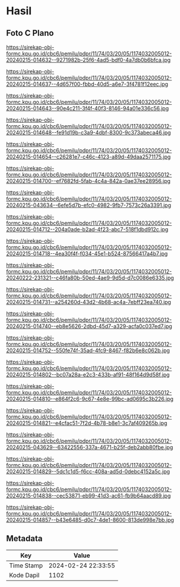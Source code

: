 # Hasil

## Foto C Plano

https://sirekap-obj-formc.kpu.go.id/cbc6/pemilu/pdpr/11/74/03/20/05/1174032005012-20240215-014632--9271982b-25f6-4ad5-bdf0-4a7db0b6bfca.jpg

https://sirekap-obj-formc.kpu.go.id/cbc6/pemilu/pdpr/11/74/03/20/05/1174032005012-20240215-014637--4d657f00-fbbd-40d5-a6e7-3f4781f12eec.jpg

https://sirekap-obj-formc.kpu.go.id/cbc6/pemilu/pdpr/11/74/03/20/05/1174032005012-20240215-014643--90e4c211-3f4f-40f3-8146-94a01e336c56.jpg

https://sirekap-obj-formc.kpu.go.id/cbc6/pemilu/pdpr/11/74/03/20/05/1174032005012-20240215-014648--fe91d19b-c3a9-4dbf-8300-9c373abeca46.jpg

https://sirekap-obj-formc.kpu.go.id/cbc6/pemilu/pdpr/11/74/03/20/05/1174032005012-20240215-014654--c26281e7-c46c-4123-a89d-49daa2571175.jpg

https://sirekap-obj-formc.kpu.go.id/cbc6/pemilu/pdpr/11/74/03/20/05/1174032005012-20240215-014700--ef7682fd-5fab-4c4a-842a-0ae37ee28956.jpg

https://sirekap-obj-formc.kpu.go.id/cbc6/pemilu/pdpr/11/74/03/20/05/1174032005012-20240215-043634--6efe5d7b-efc0-4982-9fb7-7573c26a3391.jpg

https://sirekap-obj-formc.kpu.go.id/cbc6/pemilu/pdpr/11/74/03/20/05/1174032005012-20240215-014712--204a0ade-b2ad-4f23-abc7-518f1dbd912c.jpg

https://sirekap-obj-formc.kpu.go.id/cbc6/pemilu/pdpr/11/74/03/20/05/1174032005012-20240215-014718--4ea30f4f-f034-45e1-b524-87566417a4b7.jpg

https://sirekap-obj-formc.kpu.go.id/cbc6/pemilu/pdpr/11/74/03/20/05/1174032005012-20240222-231321--c46fa80b-50ed-4ae9-9d5d-d7c0086e6335.jpg

https://sirekap-obj-formc.kpu.go.id/cbc6/pemilu/pdpr/11/74/03/20/05/1174032005012-20240215-014731--a254260d-43d2-4b68-ac4a-7ebff23ea740.jpg

https://sirekap-obj-formc.kpu.go.id/cbc6/pemilu/pdpr/11/74/03/20/05/1174032005012-20240215-014740--eb8e5626-2dbd-45d7-a329-acfa0c037ed7.jpg

https://sirekap-obj-formc.kpu.go.id/cbc6/pemilu/pdpr/11/74/03/20/05/1174032005012-20240215-014752--550fe74f-35ad-4fc9-8467-f82b6e8c062b.jpg

https://sirekap-obj-formc.kpu.go.id/cbc6/pemilu/pdpr/11/74/03/20/05/1174032005012-20240215-014802--bc07a28a-e2c3-433b-af91-48f164d9d58f.jpg

https://sirekap-obj-formc.kpu.go.id/cbc6/pemilu/pdpr/11/74/03/20/05/1174032005012-20240215-014810--e864f2c6-9c67-4e8e-99bc-ad0695c3b226.jpg

https://sirekap-obj-formc.kpu.go.id/cbc6/pemilu/pdpr/11/74/03/20/05/1174032005012-20240215-014821--e4cfac51-7f2d-4b78-b8e1-3c7af409265b.jpg

https://sirekap-obj-formc.kpu.go.id/cbc6/pemilu/pdpr/11/74/03/20/05/1174032005012-20240215-043629--63422556-337a-4671-b25f-deb2abb80fbe.jpg

https://sirekap-obj-formc.kpu.go.id/cbc6/pemilu/pdpr/11/74/03/20/05/1174032005012-20240215-014829--5dc1c1d5-f6cc-408a-ad5d-0debc4152a5c.jpg

https://sirekap-obj-formc.kpu.go.id/cbc6/pemilu/pdpr/11/74/03/20/05/1174032005012-20240215-014838--cec53871-eb99-41d3-ac61-fb9b64aacd89.jpg

https://sirekap-obj-formc.kpu.go.id/cbc6/pemilu/pdpr/11/74/03/20/05/1174032005012-20240215-014857--b43e6485-d0c7-4de1-8600-813de998e7bb.jpg


## Metadata

| Key        | Value               |
| ---------- | ------------------- |
| Time Stamp | 2024-02-24 22:33:55 |
| Kode Dapil | 1102                |



